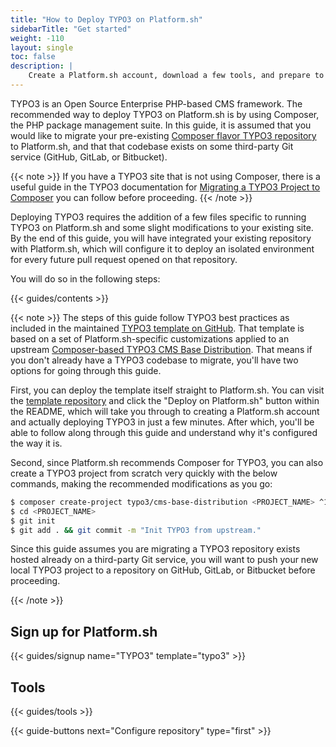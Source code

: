 ```yaml
---
title: "How to Deploy TYPO3 on Platform.sh"
sidebarTitle: "Get started"
weight: -110
layout: single
toc: false
description: |
    Create a Platform.sh account, download a few tools, and prepare to deploy TYPO3.
---
```


TYPO3 is an Open Source Enterprise PHP-based CMS framework. The recommended way to deploy TYPO3 on Platform.sh is by using Composer, the PHP package management suite. In this guide, it is assumed that you would like to migrate your pre-existing [Composer flavor TYPO3 repository](https://github.com/TYPO3/TYPO3.CMS.BaseDistribution) to Platform.sh, and that that codebase exists on some third-party Git service (GitHub, GitLab, or Bitbucket). 

{{< note >}}
If you have a TYPO3 site that is not using Composer, there is a useful guide in the TYPO3 documentation for [Migrating a TYPO3 Project to Composer](https://docs.typo3.org/m/typo3/guide-installation/master/en-us/MigrateToComposer/Index.html) you can follow before proceeding.
{{< /note >}}

Deploying TYPO3 requires the addition of a few files specific to running TYPO3 on Platform.sh and some slight modifications to your existing site. By the end of this guide, you will have integrated your existing repository with Platform.sh, which will configure it to deploy an isolated environment for every future pull request opened on that repository. 

You will do so in the following steps:

{{< guides/contents >}}

{{< note >}}
The steps of this guide follow TYPO3 best practices as included in the maintained [TYPO3 template on GitHub](https://github.com/platformsh-templates/typo3). That template is based on a set of Platform.sh-specific customizations applied to an upstream [Composer-based TYPO3 CMS Base Distribution](https://github.com/TYPO3/TYPO3.CMS.BaseDistribution). That means if you don't already have a TYPO3 codebase to migrate, you'll have two options for going through this guide.

First, you can deploy the template itself straight to Platform.sh. You can visit the [template repository](https://github.com/platformsh-templates/typo3) and click the "Deploy on Platform.sh" button within the README, which will take you through to creating a Platform.sh account and actually deploying TYPO3 in just a few minutes. After which, you'll be able to follow along through this guide and understand why it's configured the way it is.

Second, since Platform.sh recommends Composer for TYPO3, you can also create a TYPO3 project from scratch very quickly with the below commands, making the recommended modifications as you go:

```bash
$ composer create-project typo3/cms-base-distribution <PROJECT_NAME> ^10
$ cd <PROJECT_NAME>
$ git init
$ git add . && git commit -m "Init TYPO3 from upstream."
```

Since this guide assumes you are migrating a TYPO3 repository exists hosted already on a third-party Git service, you will want to push your new local TYPO3 project to a repository on GitHub, GitLab, or Bitbucket before proceeding.

{{< /note >}}

## Sign up for Platform.sh

{{< guides/signup name="TYPO3" template="typo3" >}}

## Tools

{{< guides/tools >}}

{{< guide-buttons next="Configure repository" type="first" >}}